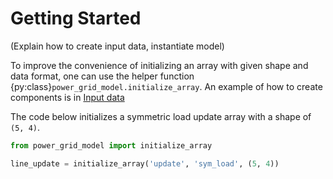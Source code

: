 <!--
SPDX-FileCopyrightText: 2022 Contributors to the Power Grid Model project <dynamic.grid.calculation@alliander.com>

SPDX-License-Identifier: MPL-2.0
-->

# Getting Started

(Explain how to create input data, instantiate model)

To improve the convenience of initializing an array with given shape and data format, one can use the helper
function {py:class}`power_grid_model.initialize_array`. An example of how to create components is
in [Input data](ex_input_data)

The code below initializes a symmetric load update array with a shape of `(5, 4)`.

```python
from power_grid_model import initialize_array

line_update = initialize_array('update', 'sym_load', (5, 4))
```
